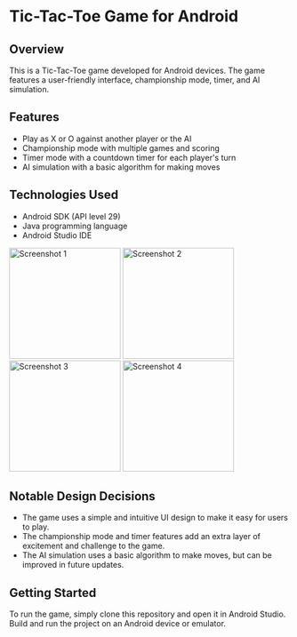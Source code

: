# Tic-Tac-Toe Game for Android

## Overview

This is a Tic-Tac-Toe game developed for Android devices. The game features a user-friendly interface, championship mode, timer, and AI simulation.

## Features

* Play as X or O against another player or the AI
* Championship mode with multiple games and scoring
* Timer mode with a countdown timer for each player's turn
* AI simulation with a basic algorithm for making moves

## Technologies Used

* Android SDK (API level 29)
* Java programming language
* Android Studio IDE

<p align="left">
  <img src="https://github.com/tolipovmurodjon/tic-tac-toe/assets/173606323/496ab66b-df1e-422e-94e1-e9f9890adca7" alt="Screenshot 1" width="200" />
  <img src="https://github.com/tolipovmurodjon/tic-tac-toe/assets/173606323/68647c88-0b6a-4397-87d8-29bd1ca6cc38" alt="Screenshot 2" width="200" />
  <img src="https://github.com/tolipovmurodjon/tic-tac-toe/assets/173606323/1cb3d6e8-2713-404e-b8a8-d595dd8ae8e8" alt="Screenshot 3" width="200" />
  <img src="https://github.com/tolipovmurodjon/tic-tac-toe/assets/173606323/e0e86792-0732-48ab-9ff2-1da92c0e0c90" alt="Screenshot 4" width="200" />
</p>



## Notable Design Decisions

* The game uses a simple and intuitive UI design to make it easy for users to play.
* The championship mode and timer features add an extra layer of excitement and challenge to the game.
* The AI simulation uses a basic algorithm to make moves, but can be improved in future updates.

## Getting Started

To run the game, simply clone this repository and open it in Android Studio. Build and run the project on an Android device or emulator.
